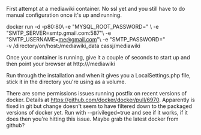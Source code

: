 First attempt at a mediawiki container. No ssl yet and you still have to do manual configuration once it's up and running.

docker run -d  -p80:80\ 
-e "MYSQL_ROOT_PASSWORD=<Your MYSQL Password>" \ 
-e "SMTP_SERVER=smtp.gmail.com:587"\ 
-e "SMTP_USERNAME=<me@gmail.com>"\ 
-e "SMTP_PASSWORD=<mypass>"\
-v /directory/on/host:/mediawiki_data  cassj/mediawiki 

Once your container is running, give it a couple of seconds to start up and then point your browser at http://<dockerhost>/mediawiki

Run through the installation and when it gives you a LocalSettings.php file, stick it in the directory you're using as a volume. 

There are some permissions issues running postfix on recent versions of docker. 
Details at https://github.com/docker/docker/pull/6970.
Apparently is fixed in git but change doesn't seem to have filtered down to the packaged versions of docker yet.
Run with --privileged=true and see if it works, if it does then you're hitting this issue. Maybe grab the latest docker from github?
